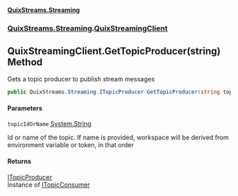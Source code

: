 #### [QuixStreams.Streaming](index.md 'index')
### [QuixStreams.Streaming](QuixStreams.Streaming.md 'QuixStreams.Streaming').[QuixStreamingClient](QuixStreamingClient.md 'QuixStreams.Streaming.QuixStreamingClient')

## QuixStreamingClient.GetTopicProducer(string) Method

Gets a topic producer to publish stream messages

```csharp
public QuixStreams.Streaming.ITopicProducer GetTopicProducer(string topicIdOrName);
```
#### Parameters

<a name='QuixStreams.Streaming.QuixStreamingClient.GetTopicProducer(string).topicIdOrName'></a>

`topicIdOrName` [System.String](https://docs.microsoft.com/en-us/dotnet/api/System.String 'System.String')

Id or name of the topic. If name is provided, workspace will be derived from environment variable or token, in that order

#### Returns
[ITopicProducer](ITopicProducer.md 'QuixStreams.Streaming.ITopicProducer')  
Instance of [ITopicConsumer](ITopicConsumer.md 'QuixStreams.Streaming.ITopicConsumer')